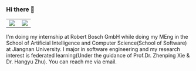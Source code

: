 ### Hi there 👋

<table cellspacing="0" cellpadding="0">
  <tr align="center" valign="middle">
    <td><img align="left" src="https://github-readme-stats.vercel.app/api?username=Kuludu&count_private=true" /></td>
    <td><img src="https://github-readme-streak-stats.herokuapp.com?user=Kuludu" /></td>
  </tr>
</table>

I'm doing my internship at Robert Bosch GmbH while doing my MEng in the School of Artificial Intelligence and Computer Science(School of Software) at Jiangnan University. I major in software engineering and my research interest is federated learning(Under the guidance of Prof.Dr. Zhenping Xie & Dr. Hangyu Zhu). You can reach me via email.
